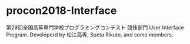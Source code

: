# procon2018-Interface
第29回全国高等専門学校プログラミングコンテスト 競技部門 User Interface Program. Developerd by 松江高専, Sueta Rikuto, and some members. 
